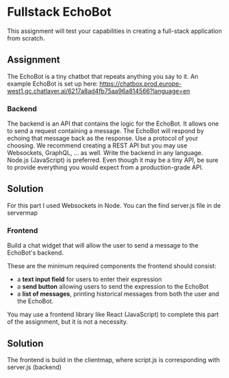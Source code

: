 # Fullstack EchoBot

This assignment will test your capabilities in creating a full-stack application from scratch.

## Assignment

The EchoBot is a tiny chatbot that repeats anything you say to it.
An example EchoBot is set up here: https://chatbox.prod.europe-west1.gc.chatlayer.ai/6217a8ad4fb75aa96a814566?language=en

### Backend

The backend is an API that contains the logic for the EchoBot. It allows one to send a request containing a message. The EchoBot will respond by echoing that message back as the response. Use a protocol of your choosing. We recommend creating a REST API but you may use Websockets, GraphQL, ... as well. Write the backend in any language. Node.js (JavaScript) is preferred. Even though it may be a tiny API, be sure to provide everything you would expect from a production-grade API.

## Solution 

For this part I used Websockets in Node. You can the find server.js file in de servermap

### Frontend

Build a chat widget that will allow the user to send a message to the EchoBot's backend.

These are the minimum required components the frontend should consist:

- a **text input field** for users to enter their expression
- a **send button** allowing users to send the expression to the EchoBot
- a **list of messages**, printing historical messages from both the user and the EchoBot.

You may use a frontend library like React (JavaScript) to complete this part of the assignment, but it is not a necessity.

## Solution

The frontend is build in the clientmap, where script.js is corresponding with server.js (backend)
